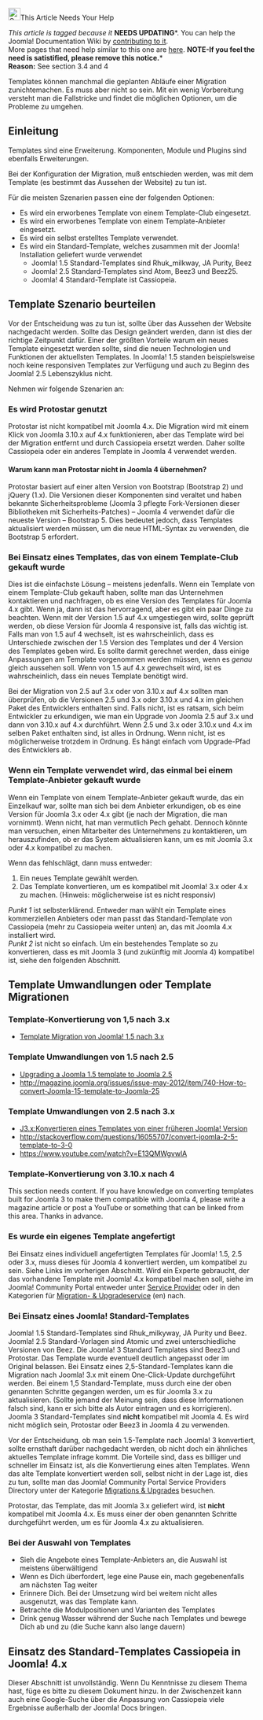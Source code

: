 <!-- Filename: Template_Considerations_During_Migration / Display title: Überlegungen zum Template bei der Migration -->

<img
src="https://docs.joomla.org/images/thumb/4/47/Copyedit.png/25px-Copyedit.png"
decoding="async"
srcset="https://docs.joomla.org/images/thumb/4/47/Copyedit.png/38px-Copyedit.png 1.5x, https://docs.joomla.org/images/thumb/4/47/Copyedit.png/50px-Copyedit.png 2x"
data-file-width="200" data-file-height="200" width="25" height="25"
alt="Copyedit.png" />This Article Needs Your Help

*This article is tagged because it* **NEEDS UPDATING***. You can help
the Joomla! Documentation Wiki by <a
href="https://docs.joomla.org//docs.joomla.org/index.php?title=Template_Considerations_During_Migration/de&amp;action=edit"
class="external text" target="_blank"
rel="noreferrer noopener">contributing to it</a>.  
<span class="small">More pages that need help similar to this one are
[here](https://docs.joomla.org/Category:Needs_updating "Category:Needs updating").</span>
<span class="small">**NOTE-If you feel the need is satistified, please
remove this notice.**</span>*  
**Reason:** See section 3.4 and 4

Templates können manchmal die geplanten Abläufe einer Migration
zunichtemachen. Es muss aber nicht so sein. Mit ein wenig Vorbereitung
versteht man die Fallstricke und findet die möglichen Optionen, um die
Probleme zu umgehen.

## Einleitung

Templates sind eine Erweiterung. Komponenten, Module und Plugins sind
ebenfalls Erweiterungen.

Bei der Konfiguration der Migration, muß entschieden werden, was mit dem
Template (es bestimmt das Aussehen der Website) zu tun ist.

Für die meisten Szenarien passen eine der folgenden Optionen:

- Es wird ein erworbenes Template von einem Template-Club eingesetzt.
- Es wird ein erworbenes Template von einem Template-Anbieter
  eingesetzt.
- Es wird ein selbst erstelltes Template verwendet.
- Es wird ein Standard-Template, welches zusammen mit der Joomla!
  Installation geliefert wurde verwendet
  - Joomla! 1.5 Standard-Templates sind Rhuk_milkway, JA Purity, Beez
  - Joomla! 2.5 Standard-Templates sind Atom, Beez3 und Beez25.
  - Joomla! 4 Standard-Template ist Cassiopeia.

## Template Szenario beurteilen

Vor der Entscheidung was zu tun ist, sollte über das Aussehen der
Website nachgedacht werden. Sollte das Design geändert werden, dann ist
dies der richtige Zeitpunkt dafür. Einer der größten Vorteile warum ein
neues Template eingesetzt werden sollte, sind die neuen Technologien und
Funktionen der aktuellsten Templates. In Joomla! 1.5 standen
beispielsweise noch keine responsiven Templates zur Verfügung und auch
zu Beginn des Joomla! 2.5 Lebenszyklus nicht.

Nehmen wir folgende Szenarien an:

### Es wird Protostar genutzt

Protostar ist nicht kompatibel mit Joomla 4.x. Die Migration wird mit
einem Klick von Joomla 3.10.x auf 4.x funktionieren, aber das Template
wird bei der Migration entfernt und durch Cassiopeia ersetzt werden.
Daher sollte Cassiopeia oder ein anderes Template in Joomla 4 verwendet
werden.

#### Warum kann man Protostar nicht in Joomla 4 übernehmen?

Protostar basiert auf einer alten Version von Bootstrap (Bootstrap 2)
und jQuery (1.x). Die Versionen dieser Komponenten sind veraltet und
haben bekannte Sicherheitsprobleme (Joomla 3 pflegte Fork-Versionen
dieser Bibliotheken mit Sicherheits-Patches) – Joomla 4 verwendet dafür
die neueste Version – Bootstrap 5. Dies bedeutet jedoch, dass Templates
aktualisiert werden müssen, um die neue HTML-Syntax zu verwenden, die
Bootstrap 5 erfordert.

### Bei Einsatz eines Templates, das von einem Template-Club gekauft wurde

Dies ist die einfachste Lösung – meistens jedenfalls. Wenn ein Template
von einem Template-Club gekauft haben, sollte man das Unternehmen
kontaktieren und nachfragen, ob es eine Version des Templates für Joomla
4.x gibt. Wenn ja, dann ist das hervorragend, aber es gibt ein paar
Dinge zu beachten. Wenn mit der Version 1.5 auf 4.x umgestiegen wird,
sollte geprüft werden, ob diese Version für Joomla 4 responsive ist,
falls das wichtig ist. Falls man von 1.5 auf 4 wechselt, ist es
wahrscheinlich, dass es Unterschiede zwischen der 1.5 Version des
Templates und der 4 Version des Templates geben wird. Es sollte darmit
gerechnet werden, dass einige Anpassungen am Template vorgenommen werden
müssen, wenn es *genau* gleich aussehen soll. Wenn von 1.5 auf 4.x
gewechselt wird, ist es wahrscheinlich, dass ein neues Template benötigt
wird.

Bei der Migration von 2.5 auf 3.x oder von 3.10.x auf 4.x sollten man
überprüfen, ob die Versionen 2.5 und 3.x oder 3.10.x und 4.x im gleichen
Paket des Entwicklers enthalten sind. Falls nicht, ist es ratsam, sich
beim Entwickler zu erkundigen, wie man ein Upgrade von Joomla 2.5 auf
3.x und dann von 3.10.x auf 4.x durchführt. Wenn 2.5 und 3.x oder 3.10.x
und 4.x im selben Paket enthalten sind, ist alles in Ordnung. Wenn
nicht, ist es möglicherweise trotzdem in Ordnung. Es hängt einfach vom
Upgrade-Pfad des Entwicklers ab.

### Wenn ein Template verwendet wird, das einmal bei einem Template-Anbieter gekauft wurde

Wenn ein Template von einem Template-Anbieter gekauft wurde, das ein
Einzelkauf war, sollte man sich bei dem Anbieter erkundigen, ob es eine
Version für Joomla 3.x oder 4.x gibt (je nach der Migration, die man
vornimmt). Wenn nicht, hat man vermutlich Pech gehabt. Dennoch könnte
man versuchen, einen Mitarbeiter des Unternehmens zu kontaktieren, um
herauszufinden, ob er das System aktualisieren kann, um es mit Joomla
3.x oder 4.x kompatibel zu machen.

Wenn das fehlschlägt, dann muss entweder:

1.  Ein neues Template gewählt werden.
2.  Das Template konvertieren, um es kompatibel mit Joomla! 3.x oder 4.x
    zu machen. (Hinweis: möglicherweise ist es nicht responsiv)

*Punkt 1* ist selbsterklärend. Entweder man wählt ein Template eines
kommerziellen Anbieters oder man passt das Standard-Template von
Cassiopeia (mehr zu Cassiopeia weiter unten) an, das mit Joomla 4.x
installiert wird.  
*Punkt 2* ist nicht so einfach. Um ein bestehendes Template so zu
konvertieren, dass es mit Joomla 3 (und zukünftig mit Joomla 4)
kompatibel ist, siehe den folgenden Abschnitt.

## Template Umwandlungen oder Template Migrationen

### Template-Konvertierung von 1,5 nach 3.x

- [Template Migration von Joomla! 1.5 nach
  3.x](https://docs.joomla.org/Migrating_a_Template_from_Joomla_1.5_to_3.x "Special:MyLanguage/Migrating a Template from Joomla 1.5 to 3.x")

### Template Umwandlungen von 1.5 nach 2.5

- [Upgrading a Joomla 1.5 template to Joomla
  2.5](https://docs.joomla.org/Upgrading_a_Joomla_1.5_template_to_Joomla_2.5 "Special:MyLanguage/Upgrading a Joomla 1.5 template to Joomla 2.5")
- <a
  href="http://magazine.joomla.org/issues/issue-may-2012/item/740-How-to-convert-Joomla-15-template-to-Joomla-25"
  class="external free" target="_blank"
  rel="noreferrer noopener">http://magazine.joomla.org/issues/issue-may-2012/item/740-How-to-convert-Joomla-15-template-to-Joomla-25</a>

### Template Umwandlungen von 2.5 nach 3.x

- [J3.x:Konvertieren eines Templates von einer früheren Joomla!
  Version](https://docs.joomla.org/J3.x:Converting_A_Previous_Joomla!_Version_Template "Special:MyLanguage/J3.x:Converting A Previous Joomla! Version Template")
- <a
  href="http://stackoverflow.com/questions/16055707/convert-joomla-2-5-template-to-3-0"
  class="external free" target="_blank"
  rel="nofollow noreferrer noopener">http://stackoverflow.com/questions/16055707/convert-joomla-2-5-template-to-3-0</a>
- <a href="https://www.youtube.com/watch?v=E13QMWgvwlA"
  class="external free" target="_blank"
  rel="nofollow noreferrer noopener">https://www.youtube.com/watch?v=E13QMWgvwlA</a>

### Template-Konvertierung von 3.10.x nach 4

This section needs content. If you have knowledge on converting
templates built for Joomla 3 to make them compatible with Joomla 4,
please write a magazine article or post a YouTube or something that can
be linked from this area. Thanks in advance.

### Es wurde ein eigenes Template angefertigt

Bei Einsatz eines individuell angefertigten Templates für Joomla! 1.5,
2.5 oder 3.x, muss dieses für Joomla 4 konvertiert werden, um kompatibel
zu sein. Siehe Links im vorherigen Abschnitt. Wird ein Experte
gebraucht, der das vorhandene Template mit Joomla! 4.x kompatibel machen
soll, siehe im Joomla! Community Portal entweder unter
<a href="https://community.joomla.org/service-providers-directory/"
class="external text" target="_blank" rel="noreferrer noopener">Service
Provider</a> oder in den Kategorien für <a
href="https://community.joomla.org/service-providers-directory/listings/category/view/119-migrations-upgrades.html"
class="external text" target="_blank"
rel="noreferrer noopener">Migration- &amp; Upgradeservice</a> (en) nach.

### Bei Einsatz eines Joomla! Standard-Templates

Joomla! 1.5 Standard-Templates sind Rhuk_milkyway, JA Purity und Beez.
Joomla! 2.5 Standard-Vorlagen sind Atomic und zwei unterschiedliche
Versionen von Beez. Die Joomla! 3 Standard Templates sind Beez3 und
Protostar. Das Template wurde eventuell deutlich angepasst oder im
Original belassen. Bei Einsatz eines 2,5-Standard-Templates kann die
Migration nach Joomla! 3.x mit einem One-Click-Update durchgeführt
werden. Bei einem 1,5 Standard-Template, muss durch eine der oben
genannten Schritte gegangen werden, um es für Joomla 3.x zu
aktualisieren. (Sollte jemand der Meinung sein, dass diese Informationen
falsch sind, kann er sich bitte als Autor eintragen und es korrigieren).
Joomla 3 Standard-Templates sind **nicht** kompatibel mit Joomla 4. Es
wird nicht möglich sein, Protostar oder Beez3 in Joomla 4 zu verwenden.

Vor der Entscheidung, ob man sein 1.5-Template nach Joomla! 3
konvertiert, sollte ernsthaft darüber nachgedacht werden, ob nicht doch
ein ähnliches aktuelles Template infrage kommt. Die Vorteile sind, dass
es billiger und schneller im Einsatz ist, als die Konvertierung eines
alten Templates. Wenn das alte Template konvertiert werden soll, selbst
nicht in der Lage ist, dies zu tun, sollte man das Joomla! Community
Portal Service Providers Directory unter der Kategorie <a
href="https://community.joomla.org/service-providers-directory/listings/category/view/119-migrations-upgrades.html"
class="external text" target="_blank"
rel="noreferrer noopener">Migrations &amp; Upgrades</a> besuchen.

Protostar, das Template, das mit Joomla 3.x geliefert wird, ist
**nicht** kompatibel mit Joomla 4.x. Es muss einer der oben genannten
Schritte durchgeführt werden, um es für Joomla 4.x zu aktualisieren.

### Bei der Auswahl von Templates

- Sieh die Angebote eines Template-Anbieters an, die Auswahl ist
  meistens überwältigend
- Wenn es Dich überfordert, lege eine Pause ein, mach gegebenenfalls am
  nächsten Tag weiter
- Erinnere Dich. Bei der Umsetzung wird bei weitem nicht alles
  ausgenutzt, was das Template kann.
- Betrachte die Modulpositionen und Varianten des Templates
- Drink genug Wasser während der Suche nach Templates und bewege Dich ab
  und zu (die Suche kann also lange dauern)

## Einsatz des Standard-Templates Cassiopeia in Joomla! 4.x

Dieser Abschnitt ist unvollständig. Wenn Du Kenntnisse zu diesem Thema
hast, füge es bitte zu diesem Dokument hinzu. In der Zwischenzeit kann
auch eine Google-Suche über die Anpassung von Cassiopeia viele
Ergebnisse außerhalb der Joomla! Docs bringen.
